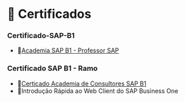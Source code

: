 # 📜 Certificados

### Certificado-SAP-B1
  - 🔗[Academia SAP B1 - Professor SAP](https://raw.githubusercontent.com/Car-Lopes/Certificado-SAP-B1/master/Certificado%20SAP%20B1/certif_Carlos-Lopes-de-Moura.bmp)

### Certificado SAP B1 - Ramo
  - 🔗[Certicado Academia de Consultores SAP B1](https://github.com/Car-Lopes/Certificado-SAP-B1/blob/master/Certificado%20SAP%20B1/CARLOS%20LOPES%20DE%20MOURA.pdf)   
  - 🔗Introdução Rápida ao Web Client do SAP Business One
 
